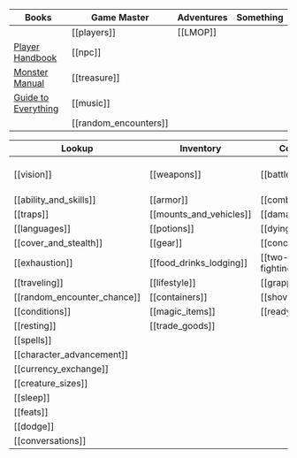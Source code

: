 | Books                  | Game Master                 | Adventures                  | Something                  |
|-------------------------|----------------------------|----------------------------|----------------------------|
| |[[players]] |[[LMOP]]
| [Player Handbook](http://10.0.30.2:8083/read/8/pdf)|[[npc]] |
| [Monster Manual](http://10.0.30.2:8083/read/175/pdf)|[[treasure]]
| [Guide to Everything](http://10.0.30.2:8083/read/172/pdf)|[[music]]
|                        | [[random_encounters]]  




| Lookup                  | Inventory                  | Combat                     | Locations          |Books
|-------------------------|----------------------------|----------------------------|--------------------|------
|[[vision]]               |[[weapons]]                 |[[battlefield]]             |[[swordcoast]]      |[Dungeon Master Guide](http://10.0.30.2:8083/read/174/pdf)
|[[ability_and_skills]]   |[[armor]]                   |[[combat_rules]]            |[[tinear]]          |         
|[[traps]]                |[[mounts_and_vehicles]]     |[[damage]]                  |[[neverwinter]]     |
|[[languages]]            |[[potions]]                 |[[dying]]                   |[[random_locations]]
|[[cover_and_stealth]]    |[[gear]]                    |[[concentration]]           |
|[[exhaustion]]           |[[food_drinks_lodging]]     |[[two-weapon-fighting]]    |
|[[traveling]]            |[[lifestyle]]               |[[grappling]]               |
|[[random_encounter_chance]]|[[containers]]            |[[shoving]]                 |
|[[conditions]]           |[[magic_items]]             |[[readying]]                |
|[[resting]]              | [[trade_goods]]            |     |
|[[spells]]|
|[[character_advancement]]|
|[[currency_exchange]]|
|[[creature_sizes]]|
|[[sleep]]|
|[[feats]]|
|[[dodge]]| 
|[[conversations]]| |



